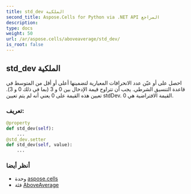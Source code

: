 ```yaml
---
title: std_dev الملكية
second_title: Aspose.Cells for Python via .NET API المراجع
description:
type: docs
weight: 50
url: /ar/aspose.cells/aboveaverage/std_dev/
is_root: false
---
```

##  std_dev الملكية

احصل على أو عيّن عدد الانحرافات المعيارية لتضمينها أعلى أو أقل من المتوسط في
 قاعدة التنسيق الشرطي.
 يجب أن تتراوح قيمة الإدخال بين 0 و 3 (بما في ذلك 0 و 3).
تعيين هذه القيمة على 0 يعني أنه لم يتم تعيين stdDev.
القيمة الافتراضية هي 0.
###  تعريف:
```python
@property
def std_dev(self):
    ...
@std_dev.setter
def std_dev(self, value):
    ...
```

###  أنظر أيضا
* وحدة [aspose.cells](../../)
* فئة [AboveAverage](/cells/python-net/ar/aspose.cells/aboveaverage)
